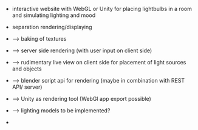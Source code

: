 
- interactive website with WebGL or Unity for placing lightbulbs in a room and simulating lighting and mood

- separation rendering/displaying
- --> baking of textures 
- --> server side rendering (with user input on client side)
- --> rudimentary live view on client side for placement of light sources and objects
- --> blender script api for rendering (maybe in combination with REST API/ server)
- --> Unity as rendering tool (WebGl app export possible)
- --> lighting models to be implemented?
- 



